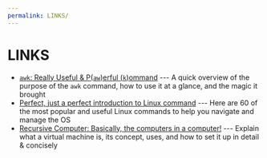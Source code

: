 ```yaml
---
permalink: LINKS/
---
```


# LINKS

- [`awk`: Really Useful & P(`aw`)erful (`k`)ommand](https://youtu.be/9YOZmI-zWok?feature=shared) --- A quick overview of the purpose of the `awk` command, how to use it at a glance, and the magic it brought
- [Perfect, just a perfect introduction to Linux command](https://youtu.be/gd7BXuUQ91w?feature=shared) --- Here are 60 of the most popular and useful Linux commands to help you navigate and manage the OS
- [Recursive Computer: Basically, the computers in a computer!](https://youtu.be/wX75Z-4MEoM?feature=shared) --- Explain what a virtual machine is, its concept, uses, and how to set it up in detail & concisely
